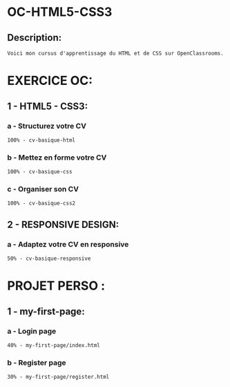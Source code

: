 OC-HTML5-CSS3
=============

## Description:
    Voici mon cursus d'apprentissage du HTML et de CSS sur OpenClassrooms. 

EXERCICE OC:
============

## 1 - HTML5 - CSS3:

### a - Structurez votre CV
    100% - cv-basique-html
### b - Mettez en forme votre CV
    100% - cv-basique-css
### c - Organiser son CV
    100% - cv-basique-css2

## 2 - RESPONSIVE DESIGN:

### a - Adaptez votre CV en responsive
    50% - cv-basique-responsive

PROJET PERSO :
==============

## 1 - my-first-page:

### a - Login page
    40% - my-first-page/index.html
### b - Register page
    30% - my-first-page/register.html 